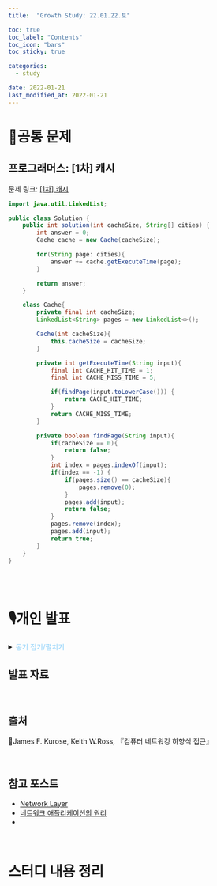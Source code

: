 ```yaml
---
title:  "Growth Study: 22.01.22.토"

toc: true
toc_label: "Contents"
toc_icon: "bars"
toc_sticky: true

categories:
  - study

date: 2022-01-21
last_modified_at: 2022-01-21
---
```


# 🧩공통 문제

## 프로그래머스: [1차] 캐시

문제 링크: [[1차] 캐시](https://programmers.co.kr/learn/courses/30/lessons/17680)

```java
import java.util.LinkedList;

public class Solution {
    public int solution(int cacheSize, String[] cities) {
        int answer = 0;
        Cache cache = new Cache(cacheSize);

        for(String page: cities){
            answer += cache.getExecuteTime(page);
        }

        return answer;
    }

    class Cache{
        private final int cacheSize;
        LinkedList<String> pages = new LinkedList<>();

        Cache(int cacheSize){
            this.cacheSize = cacheSize;
        }

        private int getExecuteTime(String input){
            final int CACHE_HIT_TIME = 1;
            final int CACHE_MISS_TIME = 5;

            if(findPage(input.toLowerCase())) {
                return CACHE_HIT_TIME;
            }
            return CACHE_MISS_TIME;
        }

        private boolean findPage(String input){
            if(cacheSize == 0){
                return false;
            }
            int index = pages.indexOf(input);
            if(index == -1) {
                if(pages.size() == cacheSize){
                    pages.remove(0);
                }
                pages.add(input);
                return false;
            }
            pages.remove(index);
            pages.add(input);
            return true;
        }
    }
}
```

<br/><br/>

# 🎙️개인 발표

<details>
<summary><span style="color:LightSkyBlue">동기 접기/펼치기</span></summary>

 언제부터 시작할지 구체적으로 정해지지는 않았지만 스터디의 최종 목적대로 곧 스프링 프레임워크로 프로젝트를 곧 시작하지 않을까 생각합니다. 아무것도 모른채 스프링부터 시작해도 나름 얻어가는 것도 있고 재미있겠지만, 네트워크에 대한 기본 이해가 있는 상태에서 프로젝트를 진행하면 더 많은 것을 배우고 큰 흥미를 가질 수 있을 것이라 생각합니다. 이러한 이유로 이번에는 네트워크 중 우리가 직접 다뤄야할 웹에 대해 설명하고, 다음 시간에는 Web Server, WAS의 차이점이 무엇인지, Spring 프레임워크의 구조는 어떻게 되어있는지 공부하여 간략하게 발표할 예정입니다.

</details>

## 발표 자료

<br/>

## 출처

📘James F. Kurose, Keith W.Ross, 『컴퓨터 네트워킹 하향식 접근』

<br/>

## 참고 포스트

- [Network Layer](https://koowin.github.io/network/network_layer/)
- [네트워크 애플리케이션의 원리](https://koowin.github.io/network/application_layer_principle/)
- 

<br/>



# 스터디 내용 정리




